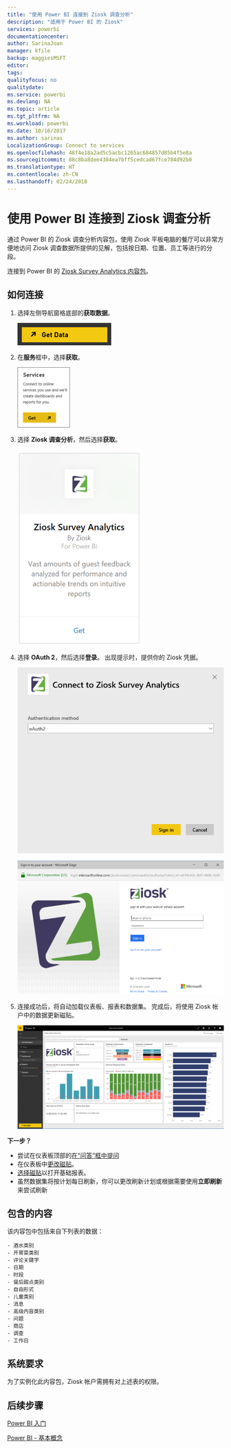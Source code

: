 ```yaml
---
title: "使用 Power BI 连接到 Ziosk 调查分析"
description: "适用于 Power BI 的 Ziosk"
services: powerbi
documentationcenter: 
author: SarinaJoan
manager: kfile
backup: maggiesMSFT
editor: 
tags: 
qualityfocus: no
qualitydate: 
ms.service: powerbi
ms.devlang: NA
ms.topic: article
ms.tgt_pltfrm: NA
ms.workload: powerbi
ms.date: 10/16/2017
ms.author: sarinas
LocalizationGroup: Connect to services
ms.openlocfilehash: 48f4e18a2ad5c5acbc1265ac684857d85b4f5e8a
ms.sourcegitcommit: 88c8ba8dee4384ea7bff5cedcad67fce784d92b0
ms.translationtype: HT
ms.contentlocale: zh-CN
ms.lasthandoff: 02/24/2018
---
```

# <a name="connect-to-ziosk-survey-analytics-with-power-bi"></a>使用 Power BI 连接到 Ziosk 调查分析
通过 Power BI 的 Ziosk 调查分析内容包，使用 Ziosk 平板电脑的餐厅可以非常方便地访问 Ziosk 调查数据所提供的见解，包括按日期、位置、员工等进行的分段。

连接到 Power BI 的 [Ziosk Survey Analytics 内容包](https://app.powerbi.com/getdata/services/ziosk-survey-analytics)。

## <a name="how-to-connect"></a>如何连接
1. 选择左侧导航窗格底部的**获取数据**。  
   
    ![](media/service-connect-to-ziosk/getdata.png)
2. 在**服务**框中，选择**获取**。  
   
    ![](media/service-connect-to-ziosk/services.png)
3. 选择 **Ziosk 调查分析**，然后选择**获取**。  
   
    ![](media/service-connect-to-ziosk/ziosk.png)
4. 选择 **OAuth 2**，然后选择**登录**。 出现提示时，提供你的 Ziosk 凭据。
   
    ![](media/service-connect-to-ziosk/creds.png)
   
    ![](media/service-connect-to-ziosk/creds2.png)
5. 连接成功后，将自动加载仪表板、报表和数据集。 完成后，将使用 Ziosk 帐户中的数据更新磁贴。
   
    ![](media/service-connect-to-ziosk/dashboard.png)

**下一步？**

* 尝试在仪表板顶部的[在“问答”框中提问](power-bi-q-and-a.md)
* 在仪表板中[更改磁贴](service-dashboard-edit-tile.md)。
* [选择磁贴](service-dashboard-tiles.md)以打开基础报表。
* 虽然数据集将按计划每日刷新，你可以更改刷新计划或根据需要使用**立即刷新**来尝试刷新

## <a name="whats-included"></a>包含的内容
该内容包中包括来自下列表的数据：  

    - 酒水类别  
    - 开胃菜类别  
    - 评论关键字  
    - 日期  
    - 时段  
    - 餐后甜点类别  
    - 自由形式  
    - 儿童类别  
    - 消息  
    - 高级内容类别  
    - 问题  
    - 商店  
    - 调查  
    - 工作日  


## <a name="system-requirements"></a>系统要求
为了实例化此内容包，Ziosk 帐户需拥有对上述表的权限。

## <a name="next-steps"></a>后续步骤
[Power BI 入门](service-get-started.md)

[Power BI - 基本概念](service-basic-concepts.md)

